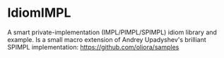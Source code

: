 # IdiomIMPL
A smart private-implementation (IMPL/PIMPL/SPIMPL) idiom library and example. Is a small macro extension of Andrey Upadyshev's brilliant SPIMPL implementation: https://github.com/oliora/samples
